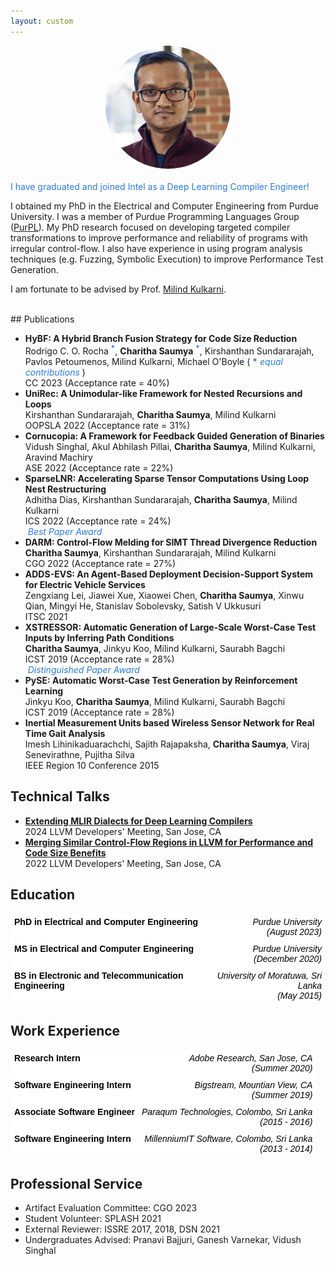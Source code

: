 ```yaml
---
layout: custom
---
```


<!--<img class="profile-picture" src="charitha.jpg">-->
<div style="text-align:center">
<img  src="charitha5.jpg" alt="Poster" style="border-radius:50%" width="200"/>  <br/>
</div>
<br/>
<span style="color:#2a7ae2">I have graduated and joined Intel as a Deep Learning Compiler Engineer!</span>

I obtained my PhD in the Electrical and Computer Engineering from Purdue University. I was a member of Purdue Programming Languages Group ([PurPL](https://purduepl.github.io/)). My PhD research focused on developing targeted compiler transformations to improve performance and reliability of programs with irregular control-flow. 
I also have experience in using program analysis techniques (e.g. Fuzzing, Symbolic Execution) to improve Performance Test Generation. 

I am fortunate to be advised by Prof. [Milind Kulkarni](https://engineering.purdue.edu/~milind/). 
<!-- </div> -->
<br/>
<!--Have a look at my blog [here](blog).-->
## Publications

+ **HyBF: A Hybrid Branch Fusion Strategy for Code Size Reduction** <br/>
  Rodrigo C. O. Rocha<span style="color:#2a7ae2">&nbsp;<sup>**\***</sup></span>, **Charitha Saumya**<span style="color:#2a7ae2">&nbsp;<sup>**\***</sup></span>, Kirshanthan Sundararajah, Pavlos Petoumenos, Milind Kulkarni, Michael O'Boyle (<span style="color:#2a7ae2">&nbsp;**\*** _equal contributions_</span> )  <br/>
  CC 2023 (Acceptance rate = 40%)
  <a href="{% link files/hybf_cc23.pdf %}" target="_blank"><i class="far fa-file-pdf fa-1x" style="color:black;"></i></a>
  <a href="{% link files/hybf_cc23_slides.pdf %}" target="_blank"><i class="far fa-file-powerpoint fa-1x" style="color:black;"></i></a>
  <a href="https://github.com/charitha22/hybf-cc23-artifact" target="_blank"><i class="fa fa-github fa-1x" style="color:black;"></i></a>
  <!-- <a href="https://dl.acm.org/doi/10.1145/3563333" target="_blank"><i class="far fa-file-pdf fa-1x" style="color:black;"></i></a> -->
+ **UniRec: A Unimodular-like Framework for Nested Recursions and Loops** <br/>
  Kirshanthan Sundararajah, **Charitha Saumya**, Milind Kulkarni  <br/>
  OOPSLA 2022 (Acceptance rate = 31%)
  <a href="https://dl.acm.org/doi/10.1145/3563333" target="_blank"><i class="far fa-file-pdf fa-1x" style="color:black;"></i></a>
+ **Cornucopia: A Framework for Feedback Guided Generation of Binaries** <br/>
  Vidush Singhal, Akul Abhilash Pillai, **Charitha Saumya**, Milind Kulkarni, Aravind Machiry  <br/>
  ASE 2022 (Acceptance rate = 22%) 
  <a href="https://arxiv.org/pdf/2209.06694.pdf" target="_blank"><i class="far fa-file-pdf fa-1x" style="color:black;"></i></a>
+ **SparseLNR: Accelerating Sparse Tensor Computations Using Loop Nest Restructuring** <br/>
    Adhitha Dias, Kirshanthan Sundararajah, **Charitha Saumya**, Milind Kulkarni  <br/>
  ICS 2022 (Acceptance rate = 24%) 
  <a href="https://dl.acm.org/doi/10.1145/3524059.3532386" target="_blank"><i class="far fa-file-pdf fa-1x" style="color:black;"></i></a>
  <a href="https://github.com/adhithadias/SparseLNR" target="_blank"><i class="fa fa-github fa-1x" style="color:black;"></i></a>
  <a href="https://www.youtube.com/watch?v=TGGrjp3c2-U&t=3s" target="_blank"><i class="fa fa-youtube fa-1x" style="color:black;"></i></a>
  <br/>
  <i class="fa fa-award fa-1x" style="color:#2a7ae2"></i>
  <span style="color:#2a7ae2">&nbsp;*Best Paper Award*</span>
+ **DARM: Control-Flow Melding for SIMT Thread Divergence Reduction** <br/>
    **Charitha Saumya**, Kirshanthan Sundararajah, Milind Kulkarni <br/>
    CGO 2022 (Acceptance rate = 27%) 
    <a href="{% link files/cgo22.pdf %}" target="_blank"><i class="far fa-file-pdf fa-1x" style="color:black;"></i></a>
    <a href="{% link files/cgo22_slides.pdf %}" target="_blank"><i class="far fa-file-powerpoint fa-1x" style="color:black;"></i></a>
    <a href="https://github.com/charitha22/cgo22ae-darm-benchmarks" target="_blank"><i class="fa fa-github fa-1x" style="color:black;"></i></a>
    <a href="https://www.youtube.com/watch?v=hBhjPZEgNmY" target="_blank"><i class="fa fa-youtube fa-1x" style="color:black;"></i></a>
    <!--\[[extended version](https://arxiv.org/abs/2107.05681)\]-->
+ **ADDS-EVS: An Agent-Based Deployment Decision-Support System for Electric Vehicle Services** <br/>
    Zengxiang Lei, Jiawei Xue, Xiaowei Chen, **Charitha Saumya**, Xinwu Qian, Mingyi He, Stanislav Sobolevsky, Satish V Ukkusuri <br/>
    ITSC 2021
    <a href="https://ieeexplore.ieee.org/abstract/document/9564435" target="_blank"><i class="far fa-file-pdf fa-1x" style="color:black;"></i></a>
+ **XSTRESSOR: Automatic Generation of Large-Scale Worst-Case Test Inputs by Inferring Path Conditions** <br/>
   **Charitha Saumya**, Jinkyu Koo, Milind Kulkarni, Saurabh Bagchi <br/>
   ICST 2019 (Acceptance rate = 28%)
    <a href="https://ieeexplore.ieee.org/document/8730162" target="_blank"><i class="far fa-file-pdf fa-1x" style="color:black;"></i></a> 
    <a href="{% link files/ICST19_xstressor_slides.pdf %}" target="_blank"><i class="far fa-file-powerpoint fa-1x" style="color:black;"></i></a> 
    <a href="https://github.com/charitha22/XSTRESSOR" target="_blank"><i class="fa fa-github fa-1x" style="color:black;"></i></a>
    <br/>
    <i class="fa fa-award fa-1x" style="color:#2a7ae2"></i>
    <span style="color:#2a7ae2">&nbsp;*Distinguished Paper Award*</span>
+ **PySE: Automatic Worst-Case Test Generation by Reinforcement Learning** <br/>
   Jinkyu Koo, **Charitha Saumya**, Milind Kulkarni, Saurabh Bagchi <br/>
   ICST 2019 (Acceptance rate = 28%) 
    <a href="https://ieeexplore.ieee.org/document/8730198" target="_blank"><i class="far fa-file-pdf fa-1x" style="color:black;"></i></a>
    <a href="{% link files/ICST19_pyse_slides.pdf %}" target="_blank"><i class="far fa-file-powerpoint fa-1.5x" style="color:black;"></i></a>
+ **Inertial Measurement Units based Wireless Sensor Network for Real Time Gait Analysis** <br/>
   Imesh Lihinikaduarachchi, Sajith Rajapaksha, **Charitha Saumya**, Viraj Senevirathne,  Pujitha Silva <br/>
   IEEE Region 10 Conference 2015
    <a href="https://ieeexplore.ieee.org/document/7372999" target="_blank"><i class="far fa-file-pdf fa-1x" style="color:black;"></i></a>

## Technical Talks 

+  <a href="https://www.youtube.com/watch?v=amLHnkSD1zc&t=1s" target="_blank"> <b>  Extending MLIR Dialects for Deep Learning Compilers </b></a> <br/>
2024 LLVM Developers' Meeting, San Jose, CA  <br/>
+  <a href="https://www.youtube.com/watch?v=iGbdcItU0F8&list=PL_R5A0lGi1ACZDCQw533fo2dBljmOqIYx&index=20" target="_blank"> <b> Merging Similar Control-Flow Regions in LLVM for Performance and Code Size Benefits </b></a><br/>
2022 LLVM Developers' Meeting, San Jose, CA  <br/>

## Education

<style type="text/css">
.tg  {border-collapse:collapse;border-spacing:0;}
.tg td{border-color:black;border-style:solid;border-width:1px;font-family:Arial, sans-serif;font-size:14px;
  overflow:hidden;padding:5px 5px;word-break:normal;}
.tg th{border-color:black;border-style:solid;border-width:1px;font-family:Arial, sans-serif;font-size:14px;
  font-weight:normal;overflow:hidden;padding:5px 5px;word-break:normal;}
.tg .tg-eo1f{background-color:#ffffff;border-color:#ffffff;color:#000000;font-family:Arial, Helvetica, sans-serif !important;;
  font-weight:bold;text-align:left;vertical-align:top}
.tg .tg-gs09{background-color:#ffffff;border-color:#ffffff;color:#000000;font-style:italic;text-align:right;vertical-align:top}
</style>
<table class="tg">
<thead>
  <tr>
    <th class="tg-eo1f">PhD in Electrical and Computer Engineering</th>
    <th class="tg-gs09">Purdue University <br>(August 2023)</th>
  </tr>
</thead>
<tbody>
  <tr>
    <td class="tg-eo1f">MS in Electrical and Computer Engineering</td>
    <td class="tg-gs09">Purdue University <br>(December 2020)</td>
  </tr>
  <tr>
    <td class="tg-eo1f"><span style="font-weight:bold">BS in Electronic and Telecommunication Engineering</span></td>
    <td class="tg-gs09">University of Moratuwa, Sri Lanka <br>(May 2015)</td>
  </tr>
</tbody>
</table>

## Work Experience

<style type="text/css">
.tg  {border-collapse:collapse;border-spacing:0;}
.tg td{border-color:black;border-style:solid;border-width:1px;font-family:Arial, sans-serif;font-size:14px;
  overflow:hidden;padding:5px 5px;word-break:normal;}
.tg th{border-color:black;border-style:solid;border-width:1px;font-family:Arial, sans-serif;font-size:14px;
  font-weight:normal;overflow:hidden;padding:5px 5px;word-break:normal;}
.tg .tg-eo1f{background-color:#ffffff;border-color:#ffffff;color:#000000;font-family:Arial, Helvetica, sans-serif !important;;
  font-weight:bold;text-align:left;vertical-align:top}
.tg .tg-gs09{background-color:#ffffff;border-color:#ffffff;color:#000000;font-style:italic;text-align:right;vertical-align:top}
</style>
<table class="tg">
<thead>
  <tr>
    <th class="tg-eo1f">Research Intern</th>
    <th class="tg-gs09">Adobe Research, San Jose, CA <br>(Summer 2020)</th>
  </tr>
</thead>
<tbody>
  <tr>
    <td class="tg-eo1f">Software Engineering Intern</td>
    <td class="tg-gs09">Bigstream, Mountian View, CA <br>(Summer 2019)</td>
  </tr>
  <tr>
    <td class="tg-eo1f">Associate Software Engineer</td>
    <td class="tg-gs09">Paraqum Technologies, Colombo, Sri Lanka <br>(2015 - 2016)</td>
  </tr>
  <tr>
    <td class="tg-eo1f">Software Engineering Intern</td>
    <td class="tg-gs09">MillenniumIT Software, Colombo, Sri Lanka <br>(2013 - 2014)</td>
  </tr>
</tbody>
</table>

## Professional Service

* Artifact Evaluation Committee: CGO 2023
* Student Volunteer: SPLASH 2021
* External Reviewer: ISSRE 2017, 2018, DSN 2021
* Undergraduates Advised: Pranavi Bajjuri, Ganesh Varnekar, Vidush Singhal

